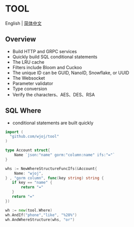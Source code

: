 # TOOL

English | [简体中文](README-CN.md)

## Overview

* Build HTTP and GRPC services
* Quickly build SQL conditional statements
* The LRU cache
* Filters include Bloom and Cuckoo
* The unique ID can be GUID, NanoID, Snowflake, or UUID
* The Websocket
* Parameter validator
* Type conversion
* Verify the characters、AES、DES、RSA

## SQL Where 
* conditional statements are built quickly

```go
import (
  "github.com/wjoj/tool"
)

type Account struct{
    Name `json:"name" gorm:"column:name" ifs:"="`
}

whs := NewWhereStructureFuncIfs(&Account{
    Name: "wjoj",
} , "gorm column", func(key string) string {
   if key == "name" {
       return "="
   }
   return "="
})

wh := new(tool.Where)
wh.AndIf("phone","like", "%28%")
wh.AndWhereStructure(whs, "or")
```